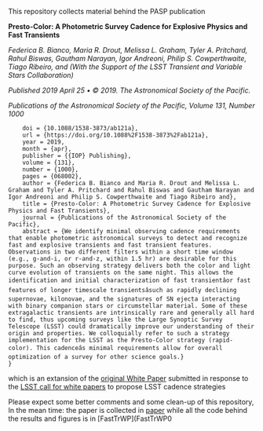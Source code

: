 This repository collects material behind the PASP publication

**Presto-Color: A Photometric Survey Cadence for Explosive Physics and Fast Transients**

*Federica B. Bianco, Maria R. Drout, Melissa L. Graham, Tyler A. Pritchard, Rahul Biswas, Gautham Narayan, Igor Andreoni, Philip S. Cowperthwaite, Tiago Ribeiro, and (With the Support of the LSST Transient and Variable Stars Collaboration)*

*Published 2019 April 25 • © 2019. The Astronomical Society of the Pacific.*

*Publications of the Astronomical Society of the Pacific, Volume 131, Number 1000*


```@article{Bianco_2019,
	doi = {10.1088/1538-3873/ab121a},
	url = {https://doi.org/10.1088%2F1538-3873%2Fab121a},
	year = 2019,
	month = {apr},
	publisher = {{IOP} Publishing},
	volume = {131},
	number = {1000},
	pages = {068002},
	author = {Federica B. Bianco and Maria R. Drout and Melissa L. Graham and Tyler A. Pritchard and Rahul Biswas and Gautham Narayan and Igor Andreoni and Philip S. Cowperthwaite and Tiago Ribeiro and},
	title = {Presto-Color: A Photometric Survey Cadence for Explosive Physics and Fast Transients},
	journal = {Publications of the Astronomical Society of the Pacific},
	abstract = {We identify minimal observing cadence requirements that enable photometric astronomical surveys to detect and recognize fast and explosive transients and fast transient features. Observations in two different filters within a short time window (e.g., g-and-i, or r-and-z, within 1.5 hr) are desirable for this purpose. Such an observing strategy delivers both the color and light curve evolution of transients on the same night. This allows the identification and initial characterization of fast transientâor fast features of longer timescale transientsâsuch as rapidly declining supernovae, kilonovae, and the signatures of SN ejecta interacting with binary companion stars or circumstellar material. Some of these extragalactic transients are intrinsically rare and generally all hard to find, thus upcoming surveys like the Large Synoptic Survey Telescope (LSST) could dramatically improve our understanding of their origin and properties. We colloquially refer to such a strategy implementation for the LSST as the Presto-Color strategy (rapid-color). This cadenceâs minimal requirements allow for overall optimization of a survey for other science goals.}
}
```

which is an extansion of the [original White Paper](https://www.lsst.org/submitted-whitepaper-2018) submitted in response to the [LSST call for white papers](https://www.lsst.org/call-whitepaper-2018) to propose LSST cadence strategies


Please expect some better comments and some clean-up of this repository, In the mean time: the paper is collected in [paper](paper) while all the code behind the results and figures is in [FastTrWP](FastTrWP0
